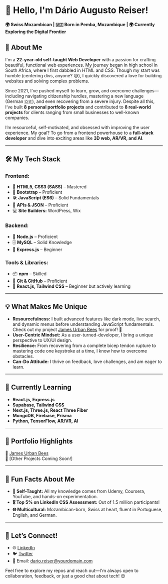 # 👋 Hello, I'm Dário Augusto Reiser!  

**🌍 Swiss Mozambican | 🇲🇿 Born in Pemba, Mozambique | 🌍 Currently Exploring the Digital Frontier**  

## 🎯 About Me  
I'm a **22-year-old self-taught Web Developer** with a passion for crafting beautiful, functional web experiences. My journey began in high school in South Africa, where I first dabbled in HTML and CSS. Though my start was humble (centering divs, anyone? 😅), I quickly discovered a love for building websites and solving complex problems.  

Since 2021, I've pushed myself to learn, grow, and overcome challenges—including navigating citizenship hurdles, mastering a new language (German 🇩🇪), and even recovering from a severe injury. Despite all this, I’ve built **8 personal portfolio projects** and contributed to **8 real-world projects** for clients ranging from small businesses to well-known companies.  

I’m resourceful, self-motivated, and obsessed with improving the user experience. My goal? To go from a frontend powerhouse to a **full-stack developer** and dive into exciting areas like **3D web, AR/VR, and AI**.  

---

## 🛠️ My Tech Stack  
### **Frontend:**  
- 🌟 **HTML5, CSS3 (SASS)** – Mastered  
- 🎨 **Bootstrap** – Proficient  
- 🛠️ **JavaScript (ES6)** – Solid Fundamentals  
- 🔗 **APIs & JSON** – Proficient  
- 💻 **Site Builders:** WordPress, Wix  

### **Backend:**  
- 🚀 **Node.js** – Proficient  
- 🗄️ **MySQL** – Solid Knowledge  
- 🔧 **Express.js** – Beginner  

### **Tools & Libraries:**  
- 📦 **npm** – Skilled  
- 🐙 **Git & GitHub** – Proficient  
- 🎨 **React.js, Tailwind CSS** – Beginner but actively learning  

---

## 💡 What Makes Me Unique  
- **Resourcefulness:** I built advanced features like dark mode, live search, and dynamic menus before understanding JavaScript fundamentals. Check out my project [James Urban Bees](https://james-urban-bees.netlify.app/) for proof! 🐝  
- **User-Centric Mindset:** As a user-turned-developer, I bring a unique perspective to UX/UI design.  
- **Resilience:** From recovering from a complete bicep tendon rupture to mastering code one keystroke at a time, I know how to overcome obstacles.  
- **Can-Do Attitude:** I thrive on feedback, love challenges, and am eager to learn.  

---

## 🌱 Currently Learning  
- **React.js, Express.js**  
- **Supabase, Tailwind CSS**  
- **Next.js, Three.js, React Three Fiber**  
- **MongoDB, Firebase, Prisma**  
- **Python, TensorFlow, AR/VR, AI**  

---

## 📂 Portfolio Highlights  
🔗 [James Urban Bees](https://james-urban-bees.netlify.app/)  
🔗 [Other Projects Coming Soon!]  

---

## 🚀 Fun Facts About Me  
- **🌟 Self-Taught:** All my knowledge comes from Udemy, Coursera, YouTube, and hands-on experimentation.  
- **🎖️ Top 5% on LinkedIn CSS Assessment:** Out of 1.5 million participants!  
- **🌐 Multicultural:** Mozambican-born, Swiss at heart, fluent in Portuguese, English, and German.  

---

## 🤝 Let’s Connect!  
- 🌐 [LinkedIn](https://www.linkedin.com/in/your-profile)  
- 🐦 [Twitter](https://twitter.com/your-handle)  
- 📧 Email: dario.reiser@yourdomain.com  

Feel free to explore my repos and reach out—I'm always open to collaboration, feedback, or just a good chat about tech! 😊  
